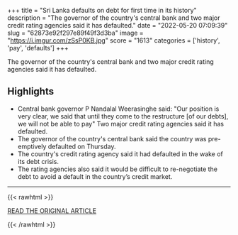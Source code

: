 +++
title = "Sri Lanka defaults on debt for first time in its history"
description = "The governor of the country's central bank and two major credit rating agencies said it has defaulted."
date = "2022-05-20 07:09:39"
slug = "62873e92f297e89f49f3d3ba"
image = "https://i.imgur.com/zSsP0KB.jpg"
score = "1613"
categories = ['history', 'pay', 'defaults']
+++

The governor of the country's central bank and two major credit rating agencies said it has defaulted.

## Highlights

- Central bank governor P Nandalal Weerasinghe said: "Our position is very clear, we said that until they come to the restructure [of our debts], we will not be able to pay" Two major credit rating agencies said it has defaulted.
- The governor of the country's central bank said the country was pre-emptively defaulted on Thursday.
- The country's credit rating agency said it had defaulted in the wake of its debt crisis.
- The rating agencies also said it would be difficult to re-negotiate the debt to avoid a default in the country’s credit market.

---

{{< rawhtml >}}
  <p class="article-category">
    <a target="_blank" href="https://www.bbc.com/news/business-61505842">READ THE ORIGINAL ARTICLE</a>
  </p>
{{< /rawhtml >}}
